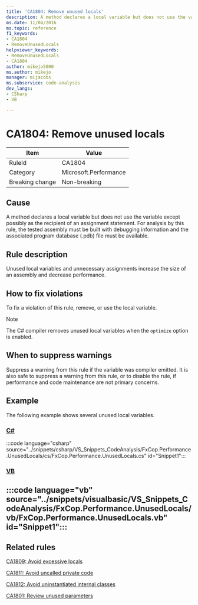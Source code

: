 ```yaml
---
title: 'CA1804: Remove unused locals'
description: A method declares a local variable but does not use the variable except possibly as the recipient of an assignment statement. For analysis by this rule, the tested assembly must be built with debugging information and the associated program database (.pdb) file must be available.
ms.date: 11/04/2016
ms.topic: reference
f1_keywords:
- CA1804
- RemoveUnusedLocals
helpviewer_keywords:
- RemoveUnusedLocals
- CA1804
author: mikejo5000
ms.author: mikejo
manager: mijacobs
ms.subservice: code-analysis
dev_langs:
- CSharp
- VB

---
```


# CA1804: Remove unused locals

|Item|Value|
|-|-|
|RuleId|CA1804|
|Category|Microsoft.Performance|
|Breaking change|Non-breaking|

## Cause

A method declares a local variable but does not use the variable except possibly as the recipient of an assignment statement. For analysis by this rule, the tested assembly must be built with debugging information and the associated program database (.pdb) file must be available.

## Rule description

Unused local variables and unnecessary assignments increase the size of an assembly and decrease performance.

## How to fix violations

To fix a violation of this rule, remove, or use the local variable.

> [!NOTE]
> The C# compiler removes unused local variables when the `optimize` option is enabled.

## When to suppress warnings

Suppress a warning from this rule if the variable was compiler emitted. It is also safe to suppress a warning from this rule, or to disable the rule, if performance and code maintenance are not primary concerns.

## Example

The following example shows several unused local variables.

### [C#](#tab/csharp)

:::code language="csharp" source="../snippets/csharp/VS_Snippets_CodeAnalysis/FxCop.Performance.UnusedLocals/cs/FxCop.Performance.UnusedLocals.cs" id="Snippet1":::

### [VB](#tab/vb)

:::code language="vb" source="../snippets/visualbasic/VS_Snippets_CodeAnalysis/FxCop.Performance.UnusedLocals/vb/FxCop.Performance.UnusedLocals.vb" id="Snippet1":::
---

## Related rules

[CA1809: Avoid excessive locals](../code-quality/ca1809.md)

[CA1811: Avoid uncalled private code](../code-quality/ca1811.md)

[CA1812: Avoid uninstantiated internal classes](/dotnet/fundamentals/code-analysis/quality-rules/ca1812)

[CA1801: Review unused parameters](/dotnet/fundamentals/code-analysis/quality-rules/ca1801)
